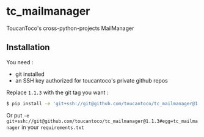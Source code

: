 # tc_mailmanager
ToucanToco's cross-python-projects MailManager

## Installation

You need :
- git installed
- an SSH key authorized for toucantoco's private github repos

Replace `1.1.3` with the git tag you want :

```bash
$ pip install -e 'git+ssh://git@github.com/toucantoco/tc_mailmanager@1.1.3#egg=tc_mailmanager'
```

Or put `-e git+ssh://git@github.com/toucantoco/tc_mailmanager@1.1.3#egg=tc_mailmanager` in your `requirements.txt`
